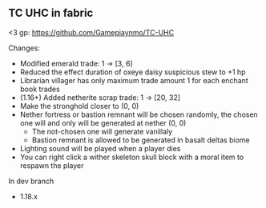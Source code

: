 TC UHC in fabric
------------

<3 gp: https://github.com/Gamepiaynmo/TC-UHC

Changes:

- Modified emerald trade: 1 -> \[3, 6\]
- Reduced the effect duration of oxeye daisy suspicious stew to +1 hp
- Librarian villager has only maximum trade amount 1 for each enchant book trades
- (1.16+) Added netherite scrap trade: 1 -> \[20, 32\]
- Make the stronghold closer to (0, 0)
- Nether fortress or bastion remnant will be chosen randomly, the chosen one will and only will be generated at nether (0, 0)
  - The not-chosen one will generate vanillaly
  - Bastion remnant is allowed to be generated in basalt deltas biome
- Lighting sound will be played when a player dies
- You can right click a wither skeleton skull block with a moral item to respawn the player

In dev branch
- 1.18.x
